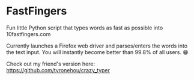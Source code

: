 # FastFingers
Fun little Python script that types words as fast as possible into 10fastfingers.com

Currently launches a Firefox web driver and parses/enters the words into the text input. You will instantly become better than 99.8% of all users. 
:grin:

Check out my friend's version here:
https://github.com/tyronehou/crazy_typer